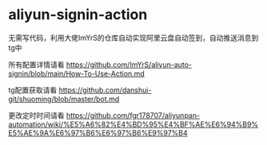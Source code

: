 # aliyun-signin-action

无需写代码，利用大佬ImYrS的仓库自动实现阿里云盘自动签到，自动推送消息到tg中

所有配置详情请看 https://github.com/ImYrS/aliyun-auto-signin/blob/main/How-To-Use-Action.md

tg配置获取请看 https://github.com/danshui-git/shuoming/blob/master/bot.md

更改定时时间请看 https://github.com/fgr178707/aliyunpan-automation/wiki/%E5%A6%82%E4%BD%95%E4%BF%AE%E6%94%B9%E5%AE%9A%E6%97%B6%E6%97%B6%E9%97%B4
